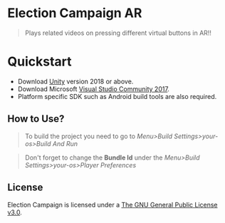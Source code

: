 # Election Campaign AR
>Plays related videos on pressing different virtual buttons in AR!! 

# Quickstart
- Download [Unity](https://unity3d.com/get-unity/download/archive) version 2018 or above.
- Download Microsoft [Visual Studio Community 2017](https://visualstudio.microsoft.com/).
- Platform specific SDK such as Android build tools are also required.

## How to Use?
> To build the project you need to go to *Menu>Build Settings>your-os>Build And Run*

> Don't forget to change the **Bundle Id** under the *Menu>Build Settings>your-os>Player Preferences*

## License

Election Campaign is licensed under a [The GNU General Public License v3.0](https://www.gnu.org/licenses/gpl-3.0.en.html).
